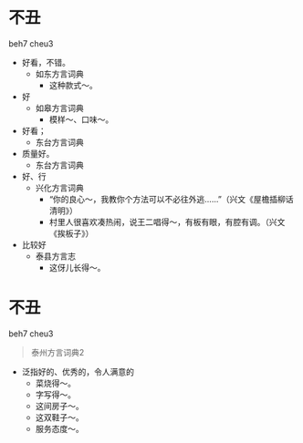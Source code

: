 # 不丑
beh7 cheu3
+ 好看，不错。
  * 如东方言词典
    - 这种款式～。
+ 好
  * 如皋方言词典
    - 模样～、口味～。
+ 好看；
  * 东台方言词典
+ 质量好。
  * 东台方言词典
+ 好、行
  * 兴化方言词典
    - “你的良心～，我教你个方法可以不必往外逃……”（兴文《屋檐插柳话清明》）
    - 村里人很喜欢凑热闹，说王二唱得～，有板有眼，有腔有调。（兴文《挨板子》）
+ 比较好
  * 泰县方言志
    - 这伢儿长得～。

# 不丑
beh7 cheu3
> 泰州方言词典2
- 泛指好的、优秀的，令人满意的
  - 菜烧得～。
  - 字写得～。
  - 这间房子～。
  - 这双鞋子～。
  - 服务态度～。
